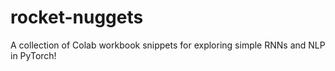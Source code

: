 # rocket-nuggets
A collection of Colab workbook snippets for exploring simple RNNs and NLP in PyTorch!
